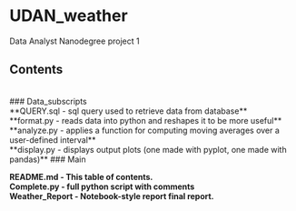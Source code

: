 # UDAN_weather
Data Analyst Nanodegree project 1 
## Contents
<br/>
### Data_subscripts
<br/>
**QUERY.sql - sql query used to retrieve data from database**<br/>
**format.py - reads data into python and reshapes it to be more useful**<br/>
**analyze.py - applies a function for computing moving averages over a user-defined interval**<br/>
**display.py - displays output plots (one made with pyplot, one made with pandas)**
### Main


**README.md - This table of contents.**<br/>
**Complete.py - full python script with comments**<br/>
**Weather_Report - Notebook-style report final report.**<br/>